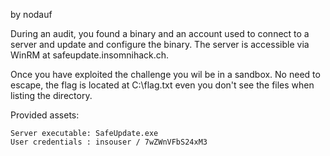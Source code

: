 by nodauf

During an audit, you found a binary and an account used to connect to a server and update and configure the binary. The server is accessible via WinRM at safeupdate.insomnihack.ch.

Once you have exploited the challenge you wil be in a sandbox. No need to escape, the flag is located at C:\flag.txt even you don't see the files when listing the directory.

Provided assets:

    Server executable: SafeUpdate.exe
    User credentials : insouser / 7wZWnVFbS24xM3

